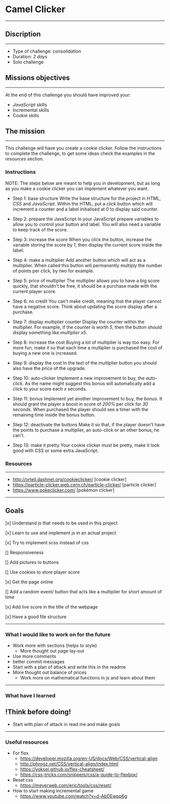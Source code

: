 # Camel Clicker 

---
## Discription

---

* Type of challenge: *consolidation* 
* Duration: *2 days* 
* Solo challenge

## Missions objectives

---

At the end of this challenge you should have improved your:

* *JavaScript* skills
* Incremental skills
* Cookie skills


## The mission

---

This challenge will have you create a cookie clicker.
Follow the instructions to complete the challenge, to get some ideas check the
examples in the _resources_ section.

### Instructions

NOTE: The steps below are meant to help you in development, but as long as you
make a cookie clicker you can implement whatever you want.

* Step 1: base structure
Write the base structure for the project in *HTML*, *CSS* and *JavaScript*.
Within the HTML, put a _click_ button which will increment a counter and a label
initialised at _0_ to display said counter.

* Step 2: prepare the JavaScript
In your JavaScript prepare variables to allow you to control your button and
label. You will also need a variable to keep track of the score.

* Step 3: increase the score
When you click the button, increase the variable storing the score by _1_, then
display the current score inside the label.

* Step 4: make a multiplier
Add another button which will act as a multiplier. When called this button will
permanently multiply the number of points per click, by _two_ for example.

* Step 5: price of multiplier
The multiplier allows you to have a big score quickly, that shouldn't be free,
it should be a purchase made with the current player score.

* Step 6: no credit
You can't make credit, meaning that the player cannot have a negative score.
Think about updating the score display after a purchase.

* Step 7: display multiplier counter
Display the counter within the multiplier. For example, if the counter is worth
_5_, then the button should display something like _multiplier x5_.

* Step 8: increase the cost
Buying a lot of multiplier is way too easy. For more fun, make it so that each
time a multiplier is purchased the cost of buying a new one is increased.

* Step 9: display the cost
In the text of the multiplier button you should also have the price of the
upgrade.

* Step 10: auto-clicker
Implement a new improvement to buy, the _auto-click_. As the name might suggest
this bonus will automatically add a click to your score each _x_ seconds.

* Step 11: bonus
Implement yet another improvement to buy, the _bonus_. It should grant the
player a boost in score of _200%_ per click for _30 seconds_. When purchased the
player should see a timer with the remaining time inside the bonus button.

* Step 12: deactivate the buttons
Make it so that, if the player doesn't have the points to purchase a multiplier,
an auto-click or an other bonus, he can't.

* Step 13: make it pretty
Your cookie clicker must be pretty, make it look good with CSS or some extra
JavaScript.

### Resources

---

* http://orteil.dashnet.org/cookieclicker/ [cookie clicker]
* https://particle-clicker.web.cern.ch/particle-clicker/ [particle clicker]
* https://www.pokeclicker.com/ [pokémon clicker]

---
## Goals

[x] Understand js that needs to be used in this project

[x] Learn to use and implement js in an actual project

[x] Try to implement scss instead of css

[] Responsiveness

[] Add pictures to buttons

[] Use cookies to store player score

[x] Get the page online

[] Add a random event/ button that acts like a multiplier for short amount of time

[x] Add live score in the title of the webpage

[x] Have a good file structure

---
### What I would like to work on for the future

* Work more with sections (helps to style)
  * More thought out page lay-out
* Use more comments
* better commit messages
* Start with a plan of attack and write this in the readme
* More thought out balance of prices
  * Work more on mathematical functions in js and learn about them
---
### What have I learned

## !Think before doing!
* Start with plan of attack in read me and make goals

---

### Useful resources
* For flex
  * https://developer.mozilla.org/en-US/docs/Web/CSS/vertical-align
  * http://phrogz.net/CSS/vertical-align/index.html
  * https://yoksel.github.io/flex-cheatsheet/
  * https://css-tricks.com/snippets/css/a-guide-to-flexbox/
* Reset css
  * https://meyerweb.com/eric/tools/css/reset/
* How to start making incremental game
  * https://www.youtube.com/watch?v=d-AbDEwpp6g